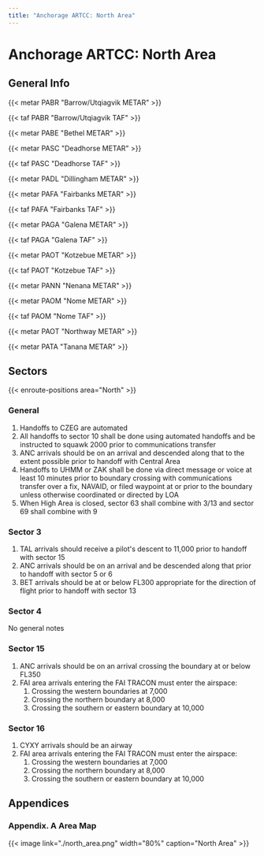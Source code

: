 ```yaml
---
title: "Anchorage ARTCC: North Area"
---
```


# Anchorage ARTCC: North Area

## General Info

{{< metar PABR "Barrow/Utqiagvik METAR" >}}

{{< taf PABR "Barrow/Utqiagvik TAF" >}}

{{< metar PABE "Bethel METAR" >}}

{{< metar PASC "Deadhorse METAR" >}}

{{< taf PASC "Deadhorse TAF" >}}

{{< metar PADL "Dillingham METAR" >}}

{{< metar PAFA "Fairbanks METAR" >}}

{{< taf PAFA "Fairbanks TAF" >}}

{{< metar PAGA "Galena METAR" >}}

{{< taf PAGA "Galena TAF" >}}

{{< metar PAOT "Kotzebue METAR" >}}

{{< taf PAOT "Kotzebue TAF" >}}

{{< metar PANN "Nenana METAR" >}}

{{< metar PAOM "Nome METAR" >}}

{{< taf PAOM "Nome TAF" >}}

{{< metar PAOT "Northway METAR" >}}

{{< metar PATA "Tanana METAR" >}}

## Sectors

{{< enroute-positions area="North" >}}

### General

1. Handoffs to CZEG are automated
2. All handoffs to sector 10 shall be done using automated handoffs and be instructed to squawk 2000 prior to communications transfer
3. ANC arrivals should be on an arrival and descended along that to the extent possible prior to handoff with Central Area
4. Handoffs to UHMM or ZAK shall be done via direct message or voice at least 10 minutes prior to boundary crossing with communications transfer over a fix, NAVAID, or filed
   waypoint at or prior to the boundary unless otherwise coordinated or directed by LOA
5. When High Area is closed, sector 63 shall combine with 3/13 and sector 69 shall combine with 9

### Sector 3

1. TAL arrivals should receive a pilot's descent to 11,000 prior to handoff with sector 15
2. ANC arrivals should be on an arrival and be descended along that prior to handoff with sector 5 or 6
3. BET arrivals should be at or below FL300 appropriate for the direction of flight prior to handoff with sector 13

### Sector 4

No general notes

### Sector 15

1. ANC arrivals should be on an arrival crossing the boundary at or below FL350
2. FAI area arrivals entering the FAI TRACON must enter the airspace:
   1. Crossing the western boundaries at 7,000
   2. Crossing the northern boundary at 8,000
   3. Crossing the southern or eastern boundary at 10,000

### Sector 16

1. CYXY arrivals should be an airway
2. FAI area arrivals entering the FAI TRACON must enter the airspace:
   1. Crossing the western boundaries at 7,000
   2. Crossing the northern boundary at 8,000
   3. Crossing the southern or eastern boundary at 10,000

## Appendices

### Appendix. A Area Map

{{< image link="./north_area.png" width="80%" caption="North Area" >}}
